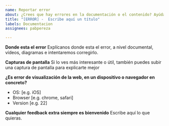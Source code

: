 ```yaml
---
name: Reportar error
about: ¿Crees que hay errores en la documentación o el contenido? Ayúdanos a mejorar.
title: "[ERROR] -  Escribe aquí un título"
labels: Documentacion
assignees: pabpereza

---
```


**Donde esta el error**
Explícanos donde esta el error, a nivel documental, vídeos, diagramas e intentaremos corregirlo.

**Capturas de pantalla**
Si lo ves más interesante o útil, también puedes subir una captura de pantalla para explicarte mejor

**¿Es error de visualización de la web, en un dispositivo o navegador en concreto?**
 - OS: [e.g. iOS]
 - Browser [e.g. chrome, safari]
 - Version [e.g. 22]


**Cualquier feedback extra siempre es bienvenido**
Escribe aquí lo que quieras.
